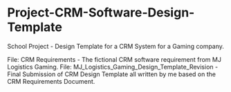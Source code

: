 # Project-CRM-Software-Design-Template
School Project - Design Template for a CRM System for a Gaming company.

File: CRM Requirements - The fictional CRM software requirement from MJ Logistics Gaming.
File: MJ_Logistics_Gaming_Design_Template_Revision - Final Submission of CRM Design Template all written by me based on the CRM Requirements Document.
